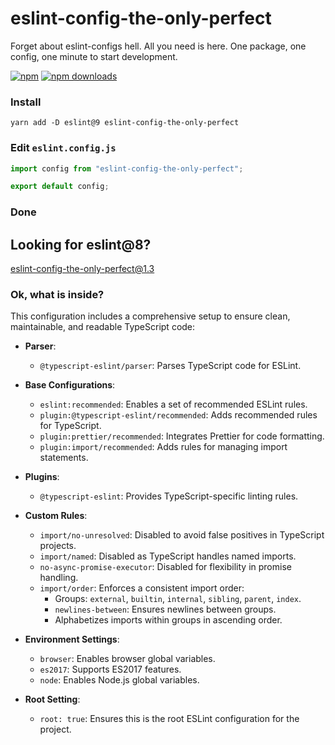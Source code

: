 # eslint-config-the-only-perfect

Forget about eslint-configs hell. All you need is here. One package, one config, one minute to start development.

[![npm](https://img.shields.io/npm/v/eslint-config-the-only-perfect.svg)](https://www.npmjs.com/package/eslint-config-the-only-perfect)
[![npm downloads](https://img.shields.io/npm/dt/eslint-config-the-only-perfect.svg?maxAge=2592000)](https://www.npmtrends.com/eslint-config-the-only-perfect)

### Install

```shell
yarn add -D eslint@9 eslint-config-the-only-perfect
```

### Edit `eslint.config.js`

```javascript
import config from "eslint-config-the-only-perfect";

export default config;
```

### Done

## Looking for eslint@8?

[eslint-config-the-only-perfect@1.3](https://github.com/dmitrytarassov/eslint-config-the-only-perfect/tree/v1.3.8)

### Ok, what is inside?

This configuration includes a comprehensive setup to ensure clean, maintainable, and readable TypeScript code:

- **Parser**:
    - `@typescript-eslint/parser`: Parses TypeScript code for ESLint.

- **Base Configurations**:
    - `eslint:recommended`: Enables a set of recommended ESLint rules.
    - `plugin:@typescript-eslint/recommended`: Adds recommended rules for TypeScript.
    - `plugin:prettier/recommended`: Integrates Prettier for code formatting.
    - `plugin:import/recommended`: Adds rules for managing import statements.

- **Plugins**:
    - `@typescript-eslint`: Provides TypeScript-specific linting rules.

- **Custom Rules**:
    - `import/no-unresolved`: Disabled to avoid false positives in TypeScript projects.
    - `import/named`: Disabled as TypeScript handles named imports.
    - `no-async-promise-executor`: Disabled for flexibility in promise handling.
    - `import/order`: Enforces a consistent import order:
        - Groups: `external`, `builtin`, `internal`, `sibling`, `parent`, `index`.
        - `newlines-between`: Ensures newlines between groups.
        - Alphabetizes imports within groups in ascending order.

- **Environment Settings**:
    - `browser`: Enables browser global variables.
    - `es2017`: Supports ES2017 features.
    - `node`: Enables Node.js global variables.

- **Root Setting**:
    - `root: true`: Ensures this is the root ESLint configuration for the project.


